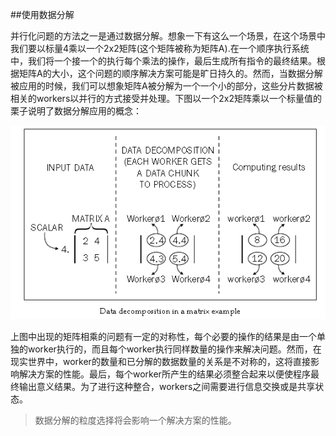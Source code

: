 ##使用数据分解

并行化问题的方法之一是通过数据分解。想象一下有这么一个场景，在这个场景中我们要以标量4乘以一个2x2矩阵(这个矩阵被称为矩阵A).在一个顺序执行系统中，我们将一个接一个的执行每个乘法的操作，最后生成所有指令的最终结果。根据矩阵A的大小，这个问题的顺序解决方案可能是旷日持久的。然而，当数据分解被应用的时候，我们可以想象矩阵A被分解为一个一个小的部分，这些分片数据被相关的workers以并行的方式接受并处理。下图以一个2x2矩阵乘以一个标量值的栗子说明了数据分解应用的概念：

![](https://github.com/Voidly/Img/blob/master/Parallel%20Programming%20with%20Python/Chapter%202/Data%20decomposition%20in%20a%20matrix%20example.png?raw=true)

上图中出现的矩阵相乘的问题有一定的对称性，每个必要的操作的结果是由一个单独的worker执行的，而且每个worker执行同样数量的操作来解决问题。然而，在现实世界中，worker的数量和已分解的数据数量的关系是不对称的，这将直接影响解决方案的性能。最后，每个worker所产生的结果必须整合起来以便使程序最终输出意义结果。为了进行这种整合，workers之间需要进行信息交换或是共享状态。

> 数据分解的粒度选择将会影响一个解决方案的性能。

